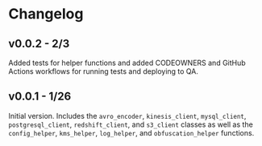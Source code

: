 # Changelog

## v0.0.2 - 2/3

Added tests for helper functions and added CODEOWNERS and GitHub Actions workflows for running tests and deploying to QA.

## v0.0.1 - 1/26

Initial version. Includes the `avro_encoder`, `kinesis_client`, `mysql_client`, `postgresql_client`, `redshift_client`, and `s3_client` classes as well as the `config_helper`, `kms_helper`, `log_helper`, and `obfuscation_helper` functions.